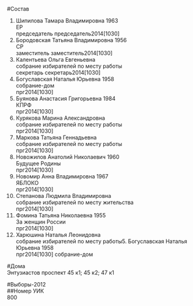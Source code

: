 #Состав  
1. Шипилова Тамара Владимировна 1963  
    ЕР  
    председатель председатель2014[1030]  
2. Бородовская Татьяна Владимировна 1956  
    СР  
    заместитель заместитель2014[1030]  
3. Калентьева Ольга Евгеньевна  
    собрание избирателей по месту работы  
    секретарь секретарь2014[1030]  
4. Богуславская Наталья Юрьевна 1958  
    собрание-дом  
    прг2014[1030]  
5. Буянова Анастасия Григорьевна 1984  
    КПРФ  
    прг2014[1030]  
6. Курякова Марина Александровна  
    собрание избирателей по месту работы  
    прг2014[1030]  
7. Маркова Татьяна Геннадьевна  
    собрание избирателей по месту работы  
    прг2014[1030]  
8. Новожилов Анатолий Николаевич 1960  
    Будущее Родины  
    прг2014[1030]  
9. Новомир Анна Владимировна 1967  
    ЯБЛОКО  
    прг2014[1030]  
10. Степанова Людмила Владимировна  
    собрание избирателей по месту жительства  
    прг2014[1030]  
11. Фомина Татьяна Николаевна 1955  
    За женщин России  
    прг2014[1030]  
12. Харюшина Наталья Леонидовна  
    собрание избирателей по месту работы5. Богуславская Наталья Юрьевна 1958  
    прг2014[1030] собрание-дом  
  
#Дома  
Энтузиастов проспект 45 к1; 45 к2; 47 к1  
  
#Выборы-2012  
##Номер УИК  
800  
